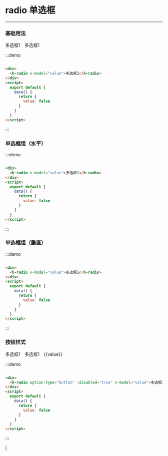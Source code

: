 <style lang="stylus" scoped>
  .demo-block
    >div {
      margin-bottom: 20px;

      &:last-child {
        margin-bottom: 0;
      }
    }
</style>
<script>
export default {
  data() {
    return {
      value: false,
      data1: [
        {label: '选项1', value: 'a1'},
        {label: '选项2', value: 'a2'},
        {label: '选项3', value: 'a3'},
        {label: '选项4', value: 'a4'},
        {label: '禁用', value: 'a5', disabled: true}
      ]
    }
  }
}
</script>
# radio 单选框

----

### 基础用法

<div class="demo-block">
  <h-radio v-model="value" style="margin-right: 10px">多选框1</h-radio>
  <h-radio :disabled="true">多选框1</h-radio>
</div>
<script>
export default {
  data() {
    return {
      value: false
    }
  }
}
</script>

:::demo

```html

<div>
  <h-radio v-model="value">多选框1</h-radio>
</div>
<script>
  export default {
    data() {
      return {
        value: false
      }
    }
  }
</script>

```

:::


### 单选框组（水平）

<div class="demo-block">
  <h-radio-group :data="data1" v-model="value">
  </h-radio-group>
</div>
<script>
export default {
  data() {
    return {
      value: false,
      data1: [
        {label: '选项1', value: 'a1'},
        {label: '选项2', value: 'a2'},
        {label: '选项3', value: 'a3'},
        {label: '选项4', value: 'a4'},
        {label: '禁用', value: 'a5', disabled: true}
      ]
    }
  }
}
</script>

:::demo

```html

<div>
  <h-radio v-model="value">多选框1</h-radio>
</div>
<script>
  export default {
    data() {
      return {
        value: false
      }
    }
  }
</script>

```

:::

### 单选框组（垂直）

<div class="demo-block">
  <h-radio-group :vertical="true" :data="data1" v-model="value">
  </h-radio-group>
</div>
<script>
export default {
  data() {
    return {
      value: false,
      data1: [
        {label: '选项1', value: 'a1'},
        {label: '选项2', value: 'a2'},
        {label: '选项3', value: 'a3'},
        {label: '选项4', value: 'a4'},
        {label: '禁用', value: 'a5', disabled: true}
      ]
    }
  }
}
</script>

:::demo

```html

<div>
  <h-radio v-model="value">多选框1</h-radio>
</div>
<script>
  export default {
    data() {
      return {
        value: false
      }
    }
  }
</script>

```

:::

### 按钮样式

<div class="demo-block">
  <h-radio option-type="button" :disabled="true"  style="margin-right: 10px">多选框1</h-radio>
<h-radio option-type="button" style="margin-right: 10px">多选框1</h-radio>
  {{value}}
</div>
<script>
export default {
  data() {
    return {
      value: false
    }
  }
}
</script>

:::demo

```html

<div>
  <h-radio option-type="button" :disabled="true" v-model="value">多选框1</h-radio>
</div>
<script>
  export default {
    data() {
      return {
        value: false
      }
    }
  }
</script>

```

:::

<!-- ### Attributes
| 参数     | 说明           | 类型    | 可选值                                             | 默认值 |
| -------- | -------------- | ------- | -------------------------------------------------- | ------ |
| size     | 尺寸           | string  | medium / small / mini                              | —      |
| type     | 类型           | string  | primary / success / warning / danger / info / text | —      |
| plain    | 是否朴素按钮   | boolean | —                                                  | false  |
| round    | 是否圆角按钮   | boolean | —                                                  | false  |
| circle   | 是否圆形按钮   | boolean | —                                                  | false  |
| loading  | 是否加载中状态 | boolean | —                                                  | false  |
| disabled | 是否禁用状态   | boolean | —                                                  | false  |
| icon     | 图标类名       | string  | —                                                  | —      | --> |
